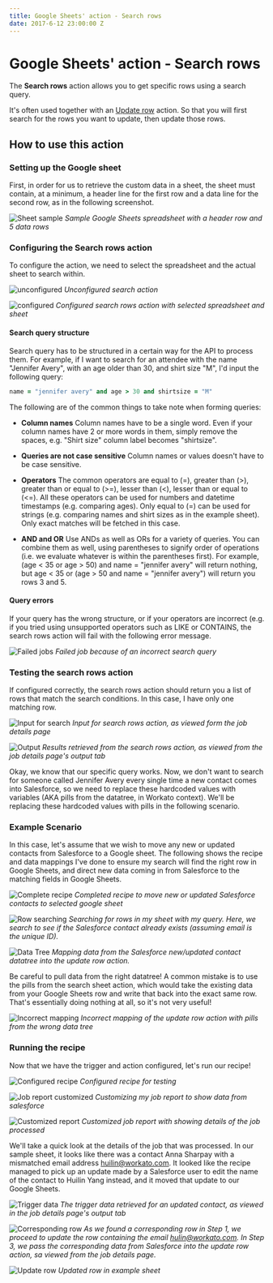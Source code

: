 ```yaml
---
title: Google Sheets' action - Search rows
date: 2017-6-12 23:00:00 Z
---
```


# Google Sheets' action - Search rows

The **Search rows** action allows you to get specific rows using a search query.

It's often used together with an [Update row](https://docs.workato.com/connectors/google-sheets/action-update-row.html) action. So that you will first search for the rows you want to update, then update those rows.

## How to use this action
### Setting up the Google sheet
First, in order for us to retrieve the custom data in a sheet, the sheet must contain, at a minimum, a header line for the first row and a data line for the second row, as in the following screenshot.

![Sheet sample](/assets/images/connectors/google-sheets/five-row-sample.jpg)
*Sample Google Sheets spreadsheet with a header row and 5 data rows*

### Configuring the Search rows action

To configure the action, we need to select the spreadsheet and the actual sheet to search within.

![unconfigured](/assets/images/connectors/google-sheets/unconfigured-search.jpg)
*Unconfigured search action*

![configured](/assets/images/connectors/google-sheets/configured-search.jpg)
*Configured search rows action with selected spreadsheet and sheet*

#### Search query structure
Search query has to be structured in a certain way for the API to process them. For example, if I want to search for an attendee with the name "Jennifer Avery", with an age older than 30, and shirt size "M", I'd input the following query:

```ruby
name = "jennifer avery" and age > 30 and shirtsize = "M"
```

The following are of the common things to take note when forming queries:

- **Column names**
Column names have to be a single word. Even if your column names have 2 or more words in them, simply remove the spaces, e.g. "Shirt size" column label becomes "shirtsize".

- **Queries are not case sensitive**
Column names or values doesn't have to be case sensitive.

- **Operators**
The common operators are equal to (=), greater than (>), greater than or equal to (>=), lesser than (<), lesser than or equal to (<=). All these operators can be used for numbers and datetime timestamps (e.g. comparing ages).
Only equal to (=) can be used for strings (e.g. comparing names and shirt sizes as in the example sheet). Only exact matches will be fetched in this case.

- **AND and OR**
Use ANDs as well as ORs for a variety of queries. You can combine them as well, using parentheses to signify order of operations (i.e. we evaluate whatever is within the parentheses first).
For example, (age < 35 or age > 50) and name = "jennifer avery" will return nothing, but age < 35 or (age > 50 and name = "jennifer avery") will return you rows 3 and 5.

#### Query errors
If your query has the wrong structure, or if your operators are incorrect (e.g. if you tried using unsupported operators such as LIKE or CONTAINS, the search rows action will fail with the following error message.

![Failed jobs](/assets/images/connectors/google-sheets/failed-jobs.jpg)
*Failed job because of an incorrect search query*

### Testing the search rows action
If configured correctly, the search rows action should return you a list of rows that match the search conditions. In this case, I have only one matching row.

![Input for search](/assets/images/connectors/google-sheets/search-input.jpg)
*Input for search rows action, as viewed form the job details page*

![Output](/assets/images/connectors/google-sheets/job-results.jpg)
*Results retrieved from the search rows action, as viewed from the job details page's output tab*

Okay, we know that our specific query works. Now, we don't want to search for someone called Jennifer Avery every single time a new contact comes into Salesforce, so we need to replace these hardcoded values with variables (AKA pills from the datatree, in Workato context). We'll be replacing these hardcoded values with pills in the following scenario.

### Example Scenario
In this case, let's assume that we wish to move any new or updated contacts from Salesforce to a Google sheet. The following shows the recipe and data mappings I've done to ensure my search will find the right row in Google Sheets, and direct new data coming in from Salesforce to the matching fields in Google Sheets.

![Complete recipe](/assets/images/connectors/google-sheets/completed-recipe.jpg)
*Completed recipe to move new or updated Salesforce contacts to selected google sheet*

![Row searching](/assets/images/connectors/google-sheets/row-searching.jpg)
*Searching for rows in my sheet with my query. Here, we search to see if the Salesforce contact already exists (assuming email is the unique ID).*

![Data Tree](/assets/images/connectors/google-sheets/data-treee.jpg)
*Mapping data from the Salesforce new/updated contact datatree into the update row action.*

Be careful to pull data from the right datatree! A common mistake is to use the pills from the search sheet action, which would take the existing data from your Google Sheets row and write that back into the exact same row. That's essentially doing nothing at all, so it's not very useful!

![Incorrect mapping](/assets/images/connectors/google-sheets/incorrect-mapping.jpg)
*Incorrect mapping of the update row action with pills from the wrong data tree*

### Running the recipe
Now that we have the trigger and action configured, let's run our recipe!

![Configured recipe](/assets/images/connectors/google-sheets/configured-recipe-test.jpg)
*Configured recipe for testing*

![Job report customized](/assets/images/connectors/google-sheets/customize-jobs.jpg)
*Customizing my job report to show data from salesforce*

![Customized report](/assets/images/connectors/google-sheets/new-updated-contact.jpg)
*Customized job report with showing details of the job processed*

We'll take a quick look at the details of the job that was processed. In our sample sheet, it looks like there was a contact Anna Sharpay with a mismatched email address huilin@workato.com. It looked like the recipe managed to pick up an update made by a Salesforce user to edit the name of the contact to Huilin Yang instead, and it moved that update to our Google Sheets.

![Trigger data](/assets/images/connectors/google-sheets/trigger-datas.jpg)
*The trigger data retrieved for an updated contact, as viewed in the job details page's output tab*

![Corresponding row](/assets/images/connectors/google-sheets/corresponding-row.jpg)
*As we found a corresponding row in Step 1, we proceed to update the row containing the email hulin@workato.com. In Step 3, we pass the corresponding data from Salesforce into the update row action, sa viewed from the job details page.*

![Update row](/assets/images/connectors/google-sheets/updated-row.jpg)
*Updated row in example sheet*
